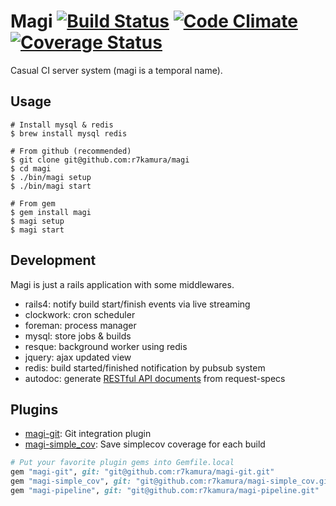 # Magi [![Build Status](https://travis-ci.org/r7kamura/magi.png?branch=master)](https://travis-ci.org/r7kamura/magi) [![Code Climate](https://codeclimate.com/github/r7kamura/magi.png)](https://codeclimate.com/github/r7kamura/magi) [![Coverage Status](https://coveralls.io/repos/r7kamura/magi/badge.png)](https://coveralls.io/r/r7kamura/magi)
Casual CI server system (magi is a temporal name).

## Usage
```
# Install mysql & redis
$ brew install mysql redis

# From github (recommended)
$ git clone git@github.com:r7kamura/magi
$ cd magi
$ ./bin/magi setup
$ ./bin/magi start

# From gem
$ gem install magi
$ magi setup
$ magi start
```

## Development
Magi is just a rails application with some middlewares.

* rails4: notify build start/finish events via live streaming
* clockwork: cron scheduler
* foreman: process manager
* mysql: store jobs & builds
* resque: background worker using redis
* jquery: ajax updated view
* redis: build started/finished notification by pubsub system
* autodoc: generate [RESTful API documents](https://github.com/r7kamura/magi/blob/master/doc) from request-specs

## Plugins
* [magi-git](https://github.com/r7kamura/magi-git): Git integration plugin
* [magi-simple_cov](https://github.com/r7kamura/magi-simple_cov): Save simplecov coverage for each build

```ruby
# Put your favorite plugin gems into Gemfile.local
gem "magi-git", git: "git@github.com:r7kamura/magi-git.git"
gem "magi-simple_cov", git: "git@github.com:r7kamura/magi-simple_cov.git"
gem "magi-pipeline", git: "git@github.com:r7kamura/magi-pipeline.git"
```
